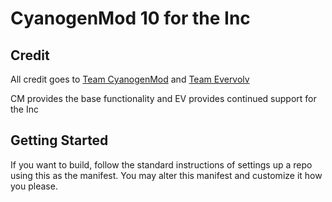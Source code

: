CyanogenMod 10 for the Inc
===========

Credit
------------------

All credit goes to [Team CyanogenMod](http://www.cyanogenmod.com/) and [Team Evervolv](http://www.evervolv.com/)

CM provides the base functionality and EV provides continued support for the Inc

Getting Started
---------------

If you want to build, follow the standard instructions of settings up a repo using this as the manifest. You may alter this manifest and customize it how you please.





